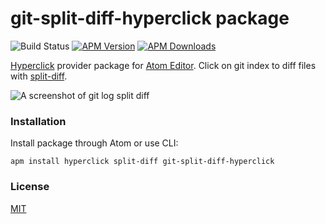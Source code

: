 # git-split-diff-hyperclick package

![Build Status](https://travis-ci.org/yacut/git-split-diff-hyperclick.svg?branch=master)
[![APM Version](https://img.shields.io/apm/v/git-split-diff-hyperclick.svg)](https://atom.io/packages/git-split-diff-hyperclick)
[![APM Downloads](https://img.shields.io/apm/dm/git-split-diff-hyperclick.svg)](https://atom.io/packages/git-split-diff-hyperclick)

[Hyperclick](https://atom.io/packages/hyperclick) provider package for [Atom Editor](https://atom.io/). Click on git index to diff files with [split-diff](https://atom.io/packages/split-diff).

![A screenshot of git log split diff](https://raw.githubusercontent.com/yacut/git-split-diff-hyperclick/master/demo.gif)


### Installation

Install package through Atom or use CLI:
```
apm install hyperclick split-diff git-split-diff-hyperclick
```

### License

[MIT](./LICENSE)
